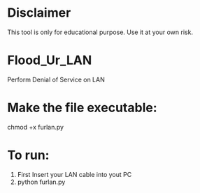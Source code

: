 # Disclaimer 
This tool is only for educational purpose. Use it at your own risk.

# Flood_Ur_LAN
Perform Denial of Service on LAN

# Make the file executable:
chmod +x furlan.py

# To run:
1) First Insert your LAN cable into yout PC
2) python furlan.py
